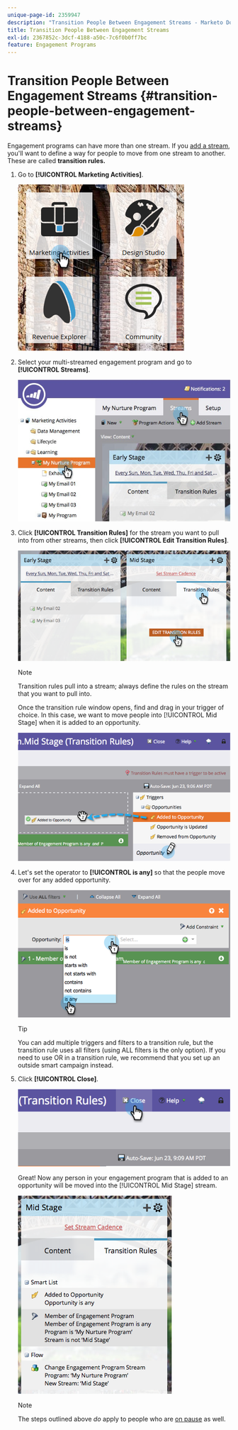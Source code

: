 ```yaml
---
unique-page-id: 2359947
description: "Transition People Between Engagement Streams - Marketo Docs - Product Documentation"
title: Transition People Between Engagement Streams
exl-id: 2367852c-3dcf-4188-a50c-7c6f0b0ff7bc
feature: Engagement Programs
---
```

# Transition People Between Engagement Streams {#transition-people-between-engagement-streams}

Engagement programs can have more than one stream. If you [add a stream](/help/marketo/product-docs/email-marketing/drip-nurturing/creating-an-engagement-program/add-a-stream.md), you'll want to define a way for people to move from one stream to another. These are called **transition rules.**

1. Go to **[!UICONTROL Marketing Activities]**.

   ![](assets/ma.png)

1. Select your multi-streamed engagement program and go to **[!UICONTROL Streams]**.

   ![](assets/multistream.jpg)

1. Click **[!UICONTROL Transition Rules]** for the stream you want to pull into from other streams, then click **[!UICONTROL Edit Transition Rules]**.

   ![](assets/image2014-9-15-18-3a10-3a18.png)

   >[!NOTE]
   >
   >Transition rules pull into a stream; always define the rules on the stream that you want to pull into.

   Once the transition rule window opens, find and drag in your trigger of choice. In this case, we want to move people into [!UICONTROL Mid Stage] when it is added to an opportunity.

   ![](assets/image2014-9-15-18-3a10-3a46.png)

1. Let's set the operator to **[!UICONTROL is any]** so that the people move over for any added opportunity.

   ![](assets/image2014-9-15-18-3a11-3a14.png)

   >[!TIP]
   >
   >You can add multiple triggers and filters to a transition rule, but the transition rule uses all filters (using ALL filters is the only option). If you need to use OR in a transition rule, we recommend that you set up an outside smart campaign instead.

1. Click **[!UICONTROL Close]**.

   ![](assets/image2014-9-15-18-3a11-3a23.png)

   Great! Now any person in your engagement program that is added to an opportunity will be moved into the [!UICONTROL Mid Stage] stream.

   ![](assets/image2014-9-15-18-3a11-3a29.png)

   >[!NOTE]
   >
   >The steps outlined above *do* apply to people who are [on pause](/help/marketo/product-docs/email-marketing/drip-nurturing/using-engagement-programs/pause-people-in-an-engagement-program.md) as well.
